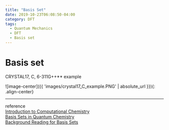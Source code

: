 ```yaml
---
title: "Basis Set"
date: 2019-10-23T06:08:50-04:00
category: DFT
tags:
  - Quantum Mechanics
  - DFT
  - Basis set
---
```



# Basis set

CRYSTAL17, C, 6-311G++** example  

![image-center]({{ 'images/crystal17_C_example.PNG' | absolute_url }}){: .align-center}


---
reference  
[Introduction to Computational Chemistry](http://www.helsinki.fi/kemia/fysikaalinen/opetus/jlk/luennot/Lecture5.pdf)  
[Basis Sets in Quantum Chemistry](http://vergil.chemistry.gatech.edu/courses/chem6485/pdf/basis-sets.pdf)  
[Background Reading for Basis Sets](https://www.shodor.org/chemviz/basis/teachers/background.html)  
